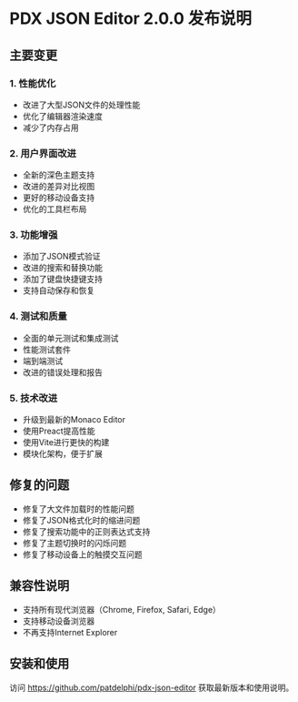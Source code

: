 # PDX JSON Editor 2.0.0 发布说明

## 主要变更

### 1. 性能优化
- 改进了大型JSON文件的处理性能
- 优化了编辑器渲染速度
- 减少了内存占用

### 2. 用户界面改进
- 全新的深色主题支持
- 改进的差异对比视图
- 更好的移动设备支持
- 优化的工具栏布局

### 3. 功能增强
- 添加了JSON模式验证
- 改进的搜索和替换功能
- 添加了键盘快捷键支持
- 支持自动保存和恢复

### 4. 测试和质量
- 全面的单元测试和集成测试
- 性能测试套件
- 端到端测试
- 改进的错误处理和报告

### 5. 技术改进
- 升级到最新的Monaco Editor
- 使用Preact提高性能
- 使用Vite进行更快的构建
- 模块化架构，便于扩展

## 修复的问题
- 修复了大文件加载时的性能问题
- 修复了JSON格式化时的缩进问题
- 修复了搜索功能中的正则表达式支持
- 修复了主题切换时的闪烁问题
- 修复了移动设备上的触摸交互问题

## 兼容性说明
- 支持所有现代浏览器（Chrome, Firefox, Safari, Edge）
- 支持移动设备浏览器
- 不再支持Internet Explorer

## 安装和使用
访问 https://github.com/patdelphi/pdx-json-editor 获取最新版本和使用说明。